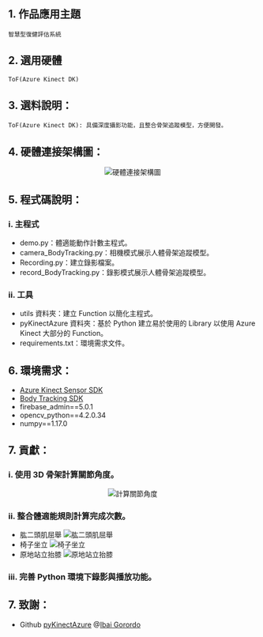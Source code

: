 ## 1. 作品應用主題
    智慧型復健評估系統

## 2. 選用硬體
    ToF(Azure Kinect DK)

## 3. 選料說明：
    ToF(Azure Kinect DK): 具備深度攝影功能，且整合骨架追蹤模型，方便開發。

## 4. 硬體連接架構圖：
<div align=center><img src='https://github.com/JerryJack121/SmartLongCare/blob/main/%E6%99%BA%E6%85%A7%E5%9E%8B%E5%BE%A9%E5%81%A5%E8%A9%95%E4%BC%B0%E7%B3%BB%E7%B5%B1/image/%E7%A1%AC%E9%AB%94%E6%9E%B6%E6%A7%8B%E9%80%A3%E6%8E%A5%E5%9C%96.jpg?raw=true' alt='硬體連接架構圖'/></div>

## 5. 程式碼說明：
### i. 主程式
- demo.py：體適能動作計數主程式。
- camera_BodyTracking.py：相機模式展示人體骨架追蹤模型。
- Recording.py：建立錄影檔案。
- record_BodyTracking.py：錄影模式展示人體骨架追蹤模型。
### ii. 工具
- utils 資料夾：建立 Function 以簡化主程式。
- pyKinectAzure 資料夾：基於 Python 建立易於使用的 Library 以使用 Azure Kinect 大部分的 Function。
- requirements.txt：環境需求文件。

## 6. 環境需求：
- [Azure Kinect Sensor SDK](https://docs.microsoft.com/zh-tw/azure/kinect-dk/sensor-sdk-download)
- [Body Tracking SDK](https://docs.microsoft.com/zh-tw/azure/kinect-dk/body-sdk-download)
- firebase_admin==5.0.1
- opencv_python==4.2.0.34
- numpy==1.17.0

## 7. 貢獻：
### i. 使用 3D 骨架計算關節角度。  
<div align=center><img src='https://github.com/Jack-Forks/SmartLongCare/blob/main/%E6%99%BA%E6%85%A7%E5%9E%8B%E5%BE%A9%E5%81%A5%E8%A9%95%E4%BC%B0%E7%B3%BB%E7%B5%B1/image/%E9%97%9C%E7%AF%80%E8%A7%92%E5%BA%A6%E8%A8%88%E7%AE%97.png?raw=true' alt='計算關節角度'/></div>

### ii. 整合體適能規則計算完成次數。  
- 肱二頭肌屈舉
![肱二頭肌屈舉](https://github.com/Jack-Forks/SmartLongCare/blob/main/%E6%99%BA%E6%85%A7%E5%9E%8B%E5%BE%A9%E5%81%A5%E8%A9%95%E4%BC%B0%E7%B3%BB%E7%B5%B1/image/%E8%82%B1%E4%BA%8C%E9%A0%AD%E8%82%8C%E5%B1%88%E8%88%89.gif?raw=true)
- 椅子坐立
![椅子坐立](https://github.com/Jack-Forks/SmartLongCare/blob/main/%E6%99%BA%E6%85%A7%E5%9E%8B%E5%BE%A9%E5%81%A5%E8%A9%95%E4%BC%B0%E7%B3%BB%E7%B5%B1/image/%E6%A4%85%E5%AD%90%E5%9D%90%E7%AB%8B.gif?raw=true)
- 原地站立抬膝
![原地站立抬膝](https://github.com/Jack-Forks/SmartLongCare/blob/main/%E6%99%BA%E6%85%A7%E5%9E%8B%E5%BE%A9%E5%81%A5%E8%A9%95%E4%BC%B0%E7%B3%BB%E7%B5%B1/image/%E5%8E%9F%E5%9C%B0%E7%AB%99%E7%AB%8B%E6%8A%AC%E8%86%9D.jpg?raw=true)

### iii. 完善 Python 環境下錄影與播放功能。

## 7. 致謝：
- Github [pyKinectAzure](https://github.com/ibaiGorordo/pyKinectAzure) @[Ibai Gorordo](https://github.com/ibaiGorordo)